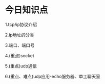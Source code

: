 # 今日知识点

1.tcp/ip协议介绍

2.ip地址的分类

3.端口、端口号

4.(重点)socket

5.(重点)udp通信

6.(重点、难点)udp应用-echo服务器、单工聊天室

